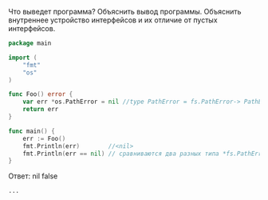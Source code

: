 Что выведет программа? Объяснить вывод программы. Объяснить внутреннее устройство интерфейсов и их отличие от пустых интерфейсов.

```go
package main

import (
	"fmt"
	"os"
)

func Foo() error {
	var err *os.PathError = nil //type PathError = fs.PathError-> PathError записывает ошибку, а также операцию и путь к файлу, вызвавшие ее.(Структра с полями)
	return err
}

func main() {
	err := Foo()
	fmt.Println(err) 		//<nil>
	fmt.Println(err == nil)	// сравниваются два разных типа *fs.PathError и nil -> false
}
```

Ответ:
nil
false
```
...

```
